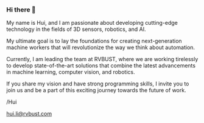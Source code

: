 ### Hi there 👋

My name is Hui, and I am passionate about developing cutting-edge technology in the fields of 3D sensors, robotics, and AI. 

My ultimate goal is to lay the foundations for creating next-generation machine workers that will revolutionize the way we think about automation.

Currently, I am leading the team at RVBUST, where we are working tirelessly to develop state-of-the-art solutions that combine the latest advancements in machine learning, computer vision, and robotics. 

If you share my vision and have strong programming skills, I invite you to join us and be a part of this exciting journey towards the future of work.


/Hui

hui.li@rvbust.com
